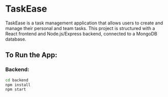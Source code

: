 # TaskEase

TaskEase is a task management application that allows users to create and manage their personal and team tasks. This project is structured with a React frontend and Node.js/Express backend, connected to a MongoDB database.

## To Run the App:

### Backend:
```bash
cd backend
npm install
npm start

